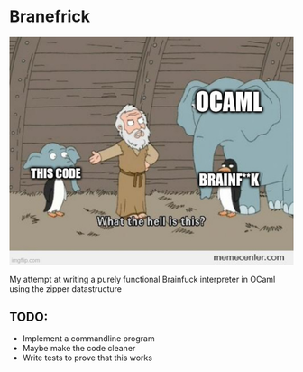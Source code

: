 # Branefrick

![My reaction to my code](./meme.jpg "Branefrick")

My attempt at writing a purely functional Brainfuck interpreter in OCaml
using the zipper datastructure

## TODO:

- Implement a commandline program
- Maybe make the code cleaner 
- Write tests to prove that this works
